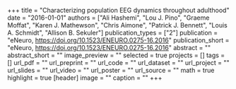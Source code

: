 +++
title = "Characterizing population EEG dynamics throughout adulthood"
date = "2016-01-01"
authors = ["Ali Hashemi", "Lou J. Pino", "Graeme Moffat", "Karen J. Mathewson", "Chris Aimone", "Patrick J. Bennett", "Louis A. Schmidt", "Allison B. Sekuler"]
publication_types = ["2"]
publication = "eNeuro, https://doi.org/10.1523/ENEURO.0275-16.2016"
publication_short = "eNeuro, https://doi.org/10.1523/ENEURO.0275-16.2016"
abstract = ""
abstract_short = ""
image_preview = ""
selected = true
projects = []
tags = []
url_pdf = ""
url_preprint = ""
url_code = ""
url_dataset = ""
url_project = ""
url_slides = ""
url_video = ""
url_poster = ""
url_source = ""
math = true
highlight = true
[header]
image = ""
caption = ""
+++
